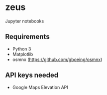 # zeus
Jupyter notebooks

## Requirements
- Python 3
- Matplotlib
- osmnx (https://github.com/gboeing/osmnx)

## API keys needed
- Google Maps Elevation API
